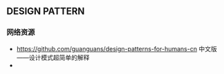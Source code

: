 ## DESIGN PATTERN
### 网络资源
- https://github.com/guanguans/design-patterns-for-humans-cn
  中文版——设计模式超简单的解释
- 